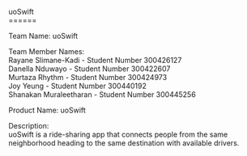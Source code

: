 uoSwift <br/>
====== <br/>

Team Name: uoSwift <br/>

Team Member Names: <br/>
Rayane Slimane-Kadi - Student Number 300426127 <br/>
Danella Nduwayo - Student Number 300422607<br/>
Murtaza Rhythm - Student Number 300424973<br/>
Joy Yeung - Student Number 300440192<br/>
Shanakan Muraleetharan - Student Number 300445256


Product Name: uoSwift <br/>

Description: <br/> 
uoSwift is a ride-sharing app that connects people from the same neighborhood heading to the same destination with available drivers.
